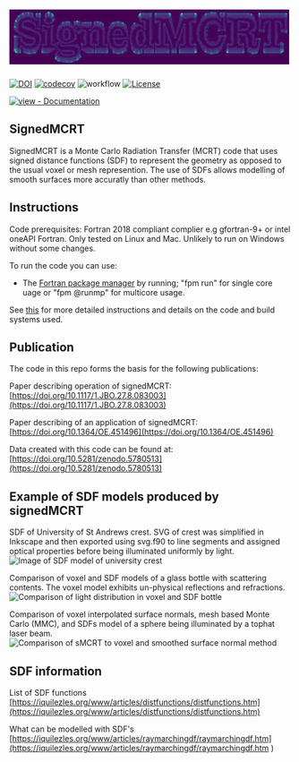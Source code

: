 ![SignedMCRT logo made in signedMCRT](https://github.com/lewisfish/signedMCRT/raw/main//images/sMCRT_logo.png)
============
[![DOI](https://zenodo.org/badge/390770167.svg)](https://zenodo.org/badge/latestdoi/390770167) [![codecov](https://codecov.io/github/lewisfish/signedMCRT/branch/main/graph/badge.svg?token=U402PQWWUY)](https://codecov.io/github/lewisfish/signedMCRT)
![workflow](https://github.com/lewisfish/signedMCRT/actions/workflows/build.yml/badge.svg
)
[![License](https://img.shields.io/badge/License-MIT-blue)](#license)

[![view - Documentation](https://img.shields.io/badge/view-Documentation-blue?style=for-the-badge)](https://lewismcmillan.com/signedMCRT "Go to project documentation")

## SignedMCRT

SignedMCRT is a Monte Carlo Radiation Transfer (MCRT) code that uses signed distance functions (SDF) to represent the geometry as opposed to the usual voxel or mesh represention.
The use of SDFs allows modelling of smooth surfaces more accuratly than other methods.

## Instructions

Code prerequisites: Fortran 2018 compliant complier e.g gfortran-9+ or intel oneAPI Fortran.
Only tested on Linux and Mac. Unlikely to run on Windows without some changes.

To run the code you can use:
  - The [Fortran package manager](https://fpm.fortran-lang.org/) by running; "fpm run" for single core uage
  or "fpm @runmp" for multicore usage.

See [this](https://lewismcmillan.com/signedMCRT/page/index.html) for more detailed instructions and details on the code and build systems used.
  
## Publication
The code in this repo forms the basis for the following publications:

Paper describing operation of signedMCRT: [https://doi.org/10.1117/1.JBO.27.8.083003](https://doi.org/10.1117/1.JBO.27.8.083003)

Paper describing of an application of signedMCRT: [https://doi.org/10.1364/OE.451496](https://doi.org/10.1364/OE.451496)

Data created with this code can be found at: [https://doi.org/10.5281/zenodo.5780513](https://doi.org/10.5281/zenodo.5780513)

## Example of SDF models produced by signedMCRT

SDF of University of St Andrews crest. SVG of crest was simplified in Inkscape and then exported using svg.f90 to line segments and assigned optical properties before being illuminated uniformly by light.
![Image of SDF model of university crest](https://github.com/lewisfish/signedMCRT/raw/main/images/crest-sdf-svg.png)

Comparison of voxel and SDF models of a glass bottle with scattering contents. The voxel model exhibits un-physical reflections and refractions.
![Comparison of light distribution in voxel and SDF bottle](https://github.com/lewisfish/signedMCRT/raw/main/images/georgie_compare_sdf_vs_voxel.png)

Comparison of voxel interpolated surface normals, mesh based Monte Carlo (MMC), and SDFs model of a sphere being illuminated by a tophat laser beam.
![Comparison of sMCRT to voxel and smoothed surface normal method](https://github.com/lewisfish/signedMCRT/raw/main/images/sdf_vs_mmc_aptran%20(1).png)

## SDF information
List of SDF functions
[https://iquilezles.org/www/articles/distfunctions/distfunctions.htm](https://iquilezles.org/www/articles/distfunctions/distfunctions.htm)

What can be modelled with SDF's
[https://iquilezles.org/www/articles/raymarchingdf/raymarchingdf.htm](https://iquilezles.org/www/articles/raymarchingdf/raymarchingdf.htm
)
